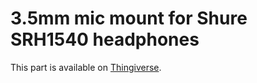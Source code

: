 # 3.5mm mic mount for Shure SRH1540 headphones

This part is available on
[Thingiverse](http://www.thingiverse.com/thing:448919).
